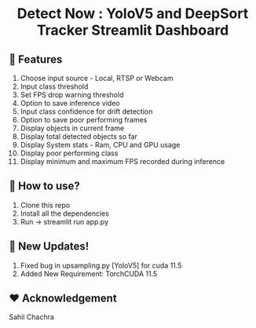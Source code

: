 <h1 align="center">Detect Now : YoloV5 and DeepSort Tracker Streamlit Dashboard</h1>

## :key: Features

<ol>
    <li>Choose input source - Local, RTSP or Webcam</li>
    <li>Input class threshold</li>
    <li>Set FPS drop warning threshold</li>
    <li>Option to save inference video</li>
    <li>Input class confidence for drift detection</li>
    <li>Option to save poor performing frames</li>
    <li>Display objects in current frame</li>
    <li>Display total detected objects so far</li>
    <li>Display System stats - Ram, CPU and GPU usage</li>
    <li>Display poor performing class</li>
    <li>Display minimum and maximum FPS recorded during inference</li>
</ol> 

## :dizzy: How to use?
<ol>
    <li>Clone this repo</li>
    <li>Install all the dependencies</li>
    <li>Run -> streamlit run app.py</li>
</ol>

## :rocket: New Updates!
<ol>
    <li>Fixed bug in upsampling.py [YoloV5] for cuda 11.5</li>
    <li>Added New Requirement: TorchCUDA 11.5</li>
</ol>

## :heart: Acknowledgement
Sahil Chachra
